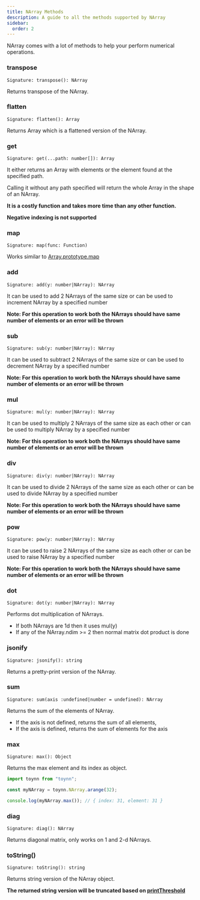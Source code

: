 ```yaml
---
title: NArray Methods
description: A guide to all the methods supported by NArray
sidebar:
  order: 2
---
```


NArray comes with a lot of methods to help your perform numerical operations.

### transpose

```
Signature: transpose(): NArray
```

Returns transpose of the NArray.

### flatten

```
Signature: flatten(): Array
```

Returns Array which is a flattened version of the NArray.

### get

```
Signature: get(...path: number[]): Array
```

It either returns an Array with elements or the element found at the specified path.

Calling it without any path specified will return the whole Array in the shape of an NArray.

**It is a costly function and takes more time than any other function.**

**Negative indexing is not supported**

### map

```
Signature: map(func: Function)
```

Works similar to [Array.prototype.map](https://developer.mozilla.org/en-US/docs/Web/JavaScript/Reference/Global_Objects/Array/map)

### add

```
Signature: add(y: number|NArray): NArray
```

It can be used to add 2 NArrays of the same size or can be used to increment NArray by a specified number

**Note: For this operation to work both the NArrays should have same number of elements or an error will be thrown**

### sub

```
Signature: sub(y: number|NArray): NArray
```

It can be used to subtract 2 NArrays of the same size or can be used to decrement NArray by a specified number

**Note: For this operation to work both the NArrays should have same number of elements or an error will be thrown**

### mul

```
Signature: mul(y: number|NArray): NArray
```

It can be used to multiply 2 NArrays of the same size as each other or can be used to multiply NArray by a specified number

**Note: For this operation to work both the NArrays should have same number of elements or an error will be thrown**

### div

```
Signature: div(y: number|NArray): NArray
```

It can be used to divide 2 NArrays of the same size as each other or can be used to divide NArray by a specified number

**Note: For this operation to work both the NArrays should have same number of elements or an error will be thrown**

### pow

```
Signature: pow(y: number|NArray): NArray
```

It can be used to raise 2 NArrays of the same size as each other or can be used to raise NArray by a specified number

**Note: For this operation to work both the NArrays should have same number of elements or an error will be thrown**

### dot

```
Signature: dot(y: number|NArray): NArray
```

Performs dot multiplication of NArrays.

- If both NArrays are 1d then it uses mul(y)
- If any of the NArray.ndim >= 2 then normal matrix dot product is done

### jsonify

```
Signature: jsonify(): string
```

Returns a pretty-print version of the NArray.

### sum

```
Signature: sum(axis :undefined|number = undefined): NArray
```

Returns the sum of the elements of NArray.

- If the axis is not defined, returns the sum of all elements,
- If the axis is defined, returns the sum of elements for the axis

### max

```
Signature: max(): Object
```

Returns the max element and its index as object.

```js
import toynn from "toynn";

const myNArray = toynn.NArray.arange(32);

console.log(myNArray.max()); // { index: 31, element: 31 }
```

### diag

```
Signature: diag(): NArray
```

Returns diagonal matrix, only works on 1 and 2-d NArrays.

### toString()

```
Signature: toString(): string
```

Returns string version of the NArray object.

**The returned string version will be truncated based on [printThreshold](/narray/#static-functions)**

